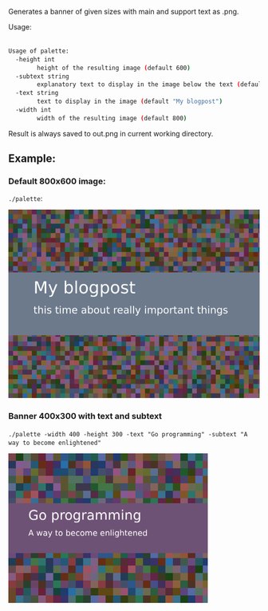 Generates a banner of given sizes with main and support text as .png. 

Usage:
```bash

Usage of palette:
  -height int
    	height of the resulting image (default 600)
  -subtext string
    	explanatory text to display in the image below the text (default "this time about really important things")
  -text string
    	text to display in the image (default "My blogpost")
  -width int
    	width of the resulting image (default 800)
```

Result is always saved to out.png in current working directory.

## Example:

### Default 800x600 image:
`./palette`:

![default](img/default.png)

### Banner 400x300 with text and subtext
`./palette -width 400 -height 300 -text "Go programming" -subtext "A way to become enlightened"`

![small quote](img/small.png)
